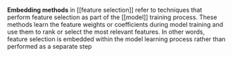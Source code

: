 **Embedding methods** in [[feature selection]] refer to techniques that perform feature selection as part of the [[model]] training process. These methods learn the feature weights or coefficients during model training and use them to rank or select the most relevant features. In other words, feature selection is embedded within the model learning process rather than performed as a separate step